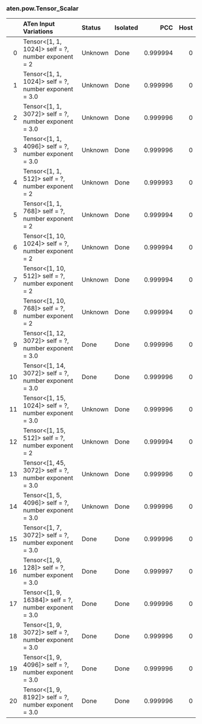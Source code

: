### aten.pow.Tensor_Scalar
|    | ATen Input Variations                                    | Status   | Isolated   |      PCC |   Host |
|---:|:---------------------------------------------------------|:---------|:-----------|---------:|-------:|
|  0 | Tensor<[1, 1, 1024]> self = ?,<br>number exponent = 2    | Unknown  | Done       | 0.999994 |      0 |
|  1 | Tensor<[1, 1, 1024]> self = ?,<br>number exponent = 3.0  | Unknown  | Done       | 0.999996 |      0 |
|  2 | Tensor<[1, 1, 3072]> self = ?,<br>number exponent = 3.0  | Unknown  | Done       | 0.999996 |      0 |
|  3 | Tensor<[1, 1, 4096]> self = ?,<br>number exponent = 3.0  | Unknown  | Done       | 0.999996 |      0 |
|  4 | Tensor<[1, 1, 512]> self = ?,<br>number exponent = 2     | Unknown  | Done       | 0.999993 |      0 |
|  5 | Tensor<[1, 1, 768]> self = ?,<br>number exponent = 2     | Unknown  | Done       | 0.999994 |      0 |
|  6 | Tensor<[1, 10, 1024]> self = ?,<br>number exponent = 2   | Unknown  | Done       | 0.999994 |      0 |
|  7 | Tensor<[1, 10, 512]> self = ?,<br>number exponent = 2    | Unknown  | Done       | 0.999994 |      0 |
|  8 | Tensor<[1, 10, 768]> self = ?,<br>number exponent = 2    | Unknown  | Done       | 0.999994 |      0 |
|  9 | Tensor<[1, 12, 3072]> self = ?,<br>number exponent = 3.0 | Done     | Done       | 0.999996 |      0 |
| 10 | Tensor<[1, 14, 3072]> self = ?,<br>number exponent = 3.0 | Done     | Done       | 0.999996 |      0 |
| 11 | Tensor<[1, 15, 1024]> self = ?,<br>number exponent = 3.0 | Unknown  | Done       | 0.999996 |      0 |
| 12 | Tensor<[1, 15, 512]> self = ?,<br>number exponent = 2    | Unknown  | Done       | 0.999994 |      0 |
| 13 | Tensor<[1, 45, 3072]> self = ?,<br>number exponent = 3.0 | Unknown  | Done       | 0.999996 |      0 |
| 14 | Tensor<[1, 5, 4096]> self = ?,<br>number exponent = 3.0  | Unknown  | Done       | 0.999996 |      0 |
| 15 | Tensor<[1, 7, 3072]> self = ?,<br>number exponent = 3.0  | Done     | Done       | 0.999996 |      0 |
| 16 | Tensor<[1, 9, 128]> self = ?,<br>number exponent = 3.0   | Done     | Done       | 0.999997 |      0 |
| 17 | Tensor<[1, 9, 16384]> self = ?,<br>number exponent = 3.0 | Done     | Done       | 0.999996 |      0 |
| 18 | Tensor<[1, 9, 3072]> self = ?,<br>number exponent = 3.0  | Done     | Done       | 0.999996 |      0 |
| 19 | Tensor<[1, 9, 4096]> self = ?,<br>number exponent = 3.0  | Done     | Done       | 0.999996 |      0 |
| 20 | Tensor<[1, 9, 8192]> self = ?,<br>number exponent = 3.0  | Done     | Done       | 0.999996 |      0 |

